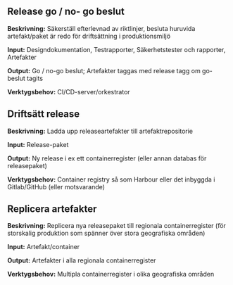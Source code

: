 ## Release go / no- go beslut
**Beskrivning:**
Säkerställ efterlevnad av riktlinjer, besluta huruvida artefakt/paket är redo för driftsättning i produktionsmiljö 

**Input:**
Designdokumentation, Testrapporter, Säkerhetstester och rapporter, Artefakter

**Output:**
Go / no-go beslut; Artefakter taggas med release tagg om go-beslut tagits

**Verktygsbehov:**
CI/CD-server/orkestrator


## Driftsätt release
**Beskrivning:**
Ladda upp releaseartefakter till artefaktrepositorie

**Input:**
Release-paket

**Output:**
Ny release i ex ett containerregister (eller annan databas för releasepaket)

**Verktygsbehov:**
Container registry så som Harbour eller det inbyggda i Gitlab/GitHub (eller motsvarande)


## Replicera artefakter
**Beskrivning:**
Replicera nya releasepaket till regionala containerregister (för storskalig produktion som spänner över stora geografiska områden)

**Input:**
Artefakt/container

**Output:**
Artefakter i alla regionala containerregister

**Verktygsbehov:**
Multipla containerregister i olika geografiska områden